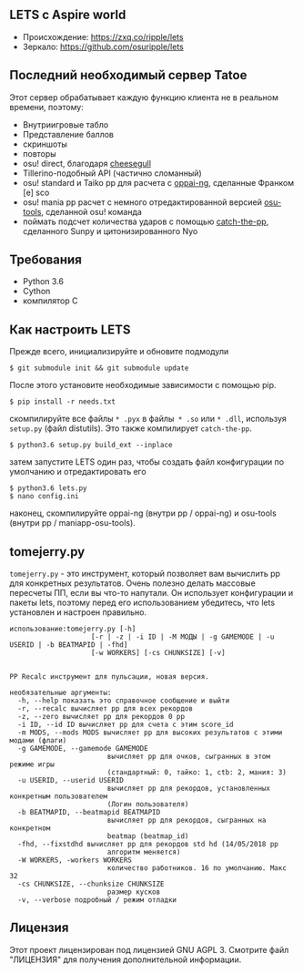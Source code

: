 ## LETS с Aspire world

- Происхождение: https://zxq.co/ripple/lets
- Зеркало: https://github.com/osuripple/lets

## Последний необходимый сервер Tatoe
Этот сервер обрабатывает каждую функцию клиента не в реальном времени, поэтому:
- Внутриигровые табло
- Представление баллов
- скриншоты
- повторы
- osu! direct, благодаря [cheesegull](https://github.com/osuripple/cheesegull)
- Tillerino-подобный API (частично сломанный)
- osu! standard и Taiko pp для расчета с [oppai-ng](https://github.com/francesco149/oppai-ng), сделанные Франком [e] sco
- osu! mania pp расчет с немного отредактированной версией [osu-tools](https://github.com/ppy/osu-tools), сделанной osu! команда
- поймать подсчет количества ударов с помощью [catch-the-pp](https://github.com/osuripple/catch-the-pp), сделанного Sunpy и цитонизированного Nyo

## Требования
- Python 3.6
- Cython
- компилятор C

## Как настроить LETS
Прежде всего, инициализируйте и обновите подмодули
```
$ git submodule init && git submodule update
```

После этого установите необходимые зависимости с помощью pip.

```
$ pip install -r needs.txt
```

скомпилируйте все файлы `* .pyx` в файлы` * .so` или `* .dll`, используя` setup.py` (файл distutils).
Это также компилирует `catch-the-pp`.
```
$ python3.6 setup.py build_ext --inplace
```

затем запустите LETS один раз, чтобы создать файл конфигурации по умолчанию и отредактировать его
```
$ python3.6 lets.py
$ nano config.ini
```

наконец, скомпилируйте oppai-ng (внутри pp / oppai-ng) и osu-tools (внутри pp / maniapp-osu-tools).

## tomejerry.py
`tomejerry.py` - это инструмент, который позволяет вам вычислить pp для конкретных результатов. Очень полезно делать массовые пересчеты ПП, если вы что-то напутали. Он использует конфигурации и пакеты lets, поэтому перед его использованием убедитесь, что lets установлен и настроен правильно.

```
использование:tomejerry.py [-h]
                    [-r | -z | -i ID | -М МОДЫ | -g GAMEMODE | -u USERID | -b BEATMAPID | -fhd]
                    [-w WORKERS] [-cs CHUNKSIZE] [-v]
                    

PP Recalc инструмент для пульсации, новая версия.

необязательные аргументы:
  -h, --help показать это справочное сообщение и выйти
  -r, --recalc вычисляет pp для всех рекордов
  -z, --zero вычисляет pp для рекордов 0 pp
  -i ID, --id ID вычисляет pp для счета с этим score_id
  -m MODS, --mods MODS вычисляет pp для высоких результатов с этими модами (флаги)
  -g GAMEMODE, --gamemode GAMEMODE
                        вычисляет pp для очков, сыгранных в этом режиме игры
                        (стандартный: 0, тайко: 1, ctb: 2, мания: 3)
  -u USERID, --userid USERID
                        вычисляет pp для рекордов, установленных конкретным пользователем
                        (Логин пользователя)
  -b BEATMAPID, --beatmapid BEATMAPID
                        вычисляет pp для рекордов, сыгранных на конкретном
                        beatmap (beatmap_id)
  -fhd, --fixstdhd вычисляет pp для рекордов std hd (14/05/2018 pp
                        алгоритм меняется)
  -W WORKERS, -workers WORKERS
                        количество работников. 16 по умолчанию. Макс 32
  -cs CHUNKSIZE, --chunksize CHUNKSIZE
                        размер кусков
  -v, --verbose подробный / режим отладки
```

## Лицензия
Этот проект лицензирован под лицензией GNU AGPL 3.
Смотрите файл "ЛИЦЕНЗИЯ" для получения дополнительной информации.
